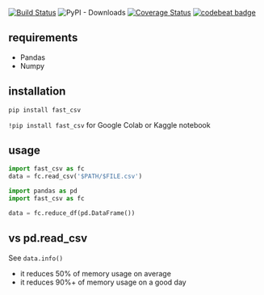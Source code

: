 [![Build Status](https://travis-ci.com/YUX-IO/fast_csv.svg?branch=master)](https://travis-ci.com/YUX-IO/fast_csv)
![PyPI - Downloads](https://img.shields.io/pypi/dm/fast_csv?color=4AC41C)
[![Coverage Status](https://coveralls.io/repos/github/YUX-IO/fast_csv/badge.svg?branch=master)](https://coveralls.io/github/YUX-IO/fast_csv?branch=master)
[![codebeat badge](https://codebeat.co/badges/82ca9fd2-b2e1-439e-b0ac-54fc948127f7)](https://codebeat.co/projects/github-com-yux-io-fast_csv-master)
## requirements

- Pandas
- Numpy

## installation

`pip install fast_csv`

`!pip install fast_csv` for Google Colab or Kaggle notebook

## usage

```python
import fast_csv as fc
data = fc.read_csv('$PATH/$FILE.csv')
```

```python
import pandas as pd
import fast_csv as fc

data = fc.reduce_df(pd.DataFrame())
```

## vs pd.read_csv

See `data.info()`

- it reduces 50% of memory usage on average
- it reduces 90%+ of memory usage on a good day
